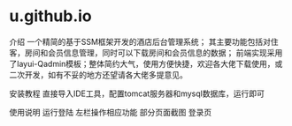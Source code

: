 # u.github.io
介绍
一个精简的基于SSM框架开发的酒店后台管理系统； 其主要功能包括对住客，房间和会员信息管理，同时可以下载房间和会员信息的数据； 前端实现采用了layui-Qadmin模板；整体简约大气，使用方便快捷，欢迎各大佬下载使用，或二次开发，如有不妥的地方还望请各大佬多提意见。

安装教程
直接导入IDE工具，配置tomcat服务器和mysql数据库，运行即可

使用说明
运行登陆
左栏操作相应功能
部分页面截图
登录页
